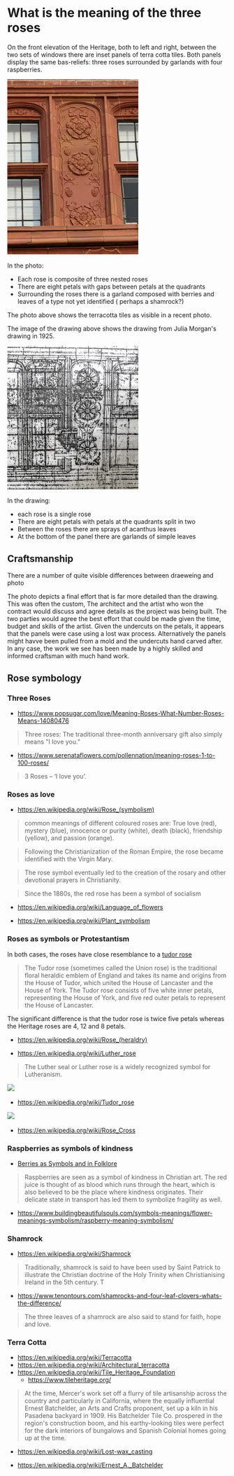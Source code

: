 # What is the meaning of the three roses



On the front elevation of the Heritage, both to left and right, between the two sets of windows there are inset panels of terra cotta tiles. Both panels display the same bas-reliefs: three roses surrounded by garlands with four raspberries.

<img src="../photos/1925-morgan-heritage/1925-morgan-heritage-west-elevation-three-roses.jpg" width=300 >

In the photo:

* Each rose is composite of three nested roses
* There are eight petals with gaps between petals at the quadrants
* Surrounding the roses there is a garland composed with berries and leaves of a type not yet identified ( perhaps a shamrock?)

The photo above shows the terracotta tiles as visible in a recent photo.

The image of the drawing above shows the drawing from Julia Morgan's drawing in 1925.

<img src="../scans/three-roses/1925-morgan-details-three-roses.jpg" width=300 >

In the drawing:

* each rose is a single rose
* There are eight petals with petals at the quadrants split in two
* Between the roses there are sprays of acanthus leaves
* At the bottom of the panel there are garlands of simple leaves


## Craftsmanship

There are a number of quite visible differences between draeweing and photo

The photo depicts a final effort that is far more detailed than the drawing. This was often the custom, The architect and the artist who won the contract would discuss and agree details as the project was being built. The two parties would agree the best effort that could be made given the time, budget and skills of the artist.  Given the undercuts on the petals, it appears that the panels were case using a lost wax process. Alternatively the panels might havve been pulled from a mold and the undercuts hand carved after. In any case, the work we see has been made by a highly skilled and informed craftsman with much hand work.


## Rose symbology


### Three Roses

* https://www.popsugar.com/love/Meaning-Roses-What-Number-Roses-Means-14080476

> Three roses: The traditional three-month anniversary gift also simply means "I love you."

* https://www.serenataflowers.com/pollennation/meaning-roses-1-to-100-roses/

> 3 Roses – ‘I love you’.


### Roses as love

* https://en.wikipedia.org/wiki/Rose_(symbolism)

> common meanings of different coloured roses are: True love (red), mystery (blue), innocence or purity (white), death (black), friendship (yellow), and passion (orange).

> Following the Christianization of the Roman Empire, the rose became identified with the Virgin Mary.

> The rose symbol eventually led to the creation of the rosary and other devotional prayers in Christianity.

> Since the 1880s, the red rose has been a symbol of socialism

* https://en.wikipedia.org/wiki/Language_of_flowers

* https://en.wikipedia.org/wiki/Plant_symbolism


### Roses as symbols or Protestantism

In both cases, the roses have close resemblance to a [tudor rose]( https://en.wikipedia.org/wiki/Tudor_rose )

>The Tudor rose (sometimes called the Union rose) is the traditional floral heraldic emblem of England and takes its name and origins from the House of Tudor, which united the House of Lancaster and the House of York. The Tudor rose consists of five white inner petals, representing the House of York, and five red outer petals to represent the House of Lancaster.

The significant difference is that the tudor rose is twice five petals whereas the Heritage roses are 4, 12 and 8 petals.


* https://en.wikipedia.org/wiki/Rose_(heraldry)

* https://en.wikipedia.org/wiki/Luther_rose

> The Luther seal or Luther rose is a widely recognized symbol for Lutheranism.

![]( https://upload.wikimedia.org/wikipedia/commons/thumb/a/ab/Lutherrose.svg/440px-Lutherrose.svg.png )

* https://en.wikipedia.org/wiki/Tudor_rose

![]( https://upload.wikimedia.org/wikipedia/commons/thumb/3/3f/Tudor_Rose.svg/440px-Tudor_Rose.svg.png )


* https://en.wikipedia.org/wiki/Rose_Cross



### Raspberries as symbols of kindness

* [Berries as Symbols and in Folklore]( https://cpb-us-e1.wpmucdn.com/blogs.cornell.edu/dist/0/7265/files/2016/12/berryfolklore-2ljzt0q.pdf )

>Raspberries are seen as a symbol of kindness in Christian art. The red juice is thought of as blood
which runs through the heart, which is also believed to be the place where kindness originates.
Their delicate state in transport has led them to symbolize fragility as well.

* https://www.buildingbeautifulsouls.com/symbols-meanings/flower-meanings-symbolism/raspberry-meaning-symbolism/

### Shamrock

* https://en.wikipedia.org/wiki/Shamrock

> Traditionally, shamrock is said to have been used by Saint Patrick to illustrate the Christian doctrine of the Holy Trinity when Christianising Ireland in the 5th century. T


* https://www.tenontours.com/shamrocks-and-four-leaf-clovers-whats-the-difference/

> The three leaves of a shamrock are also said to stand for faith, hope and love.


### Terra Cotta
* https://en.wikipedia.org/wiki/Terracotta
* https://en.wikipedia.org/wiki/Architectural_terracotta
* https://en.wikipedia.org/wiki/Tile_Heritage_Foundation
	* https://www.tileheritage.org/

>At the time, Mercer's work set off a flurry of tile artisanship across the country and particularly in California, where the equally influential Ernest Batchelder, an Arts and Crafts proponent, set up a kiln in his Pasadena backyard in 1909. His Batchelder Tile Co. prospered in the region's construction boom, and his earthy-looking tiles were perfect for the dark interiors of bungalows and Spanish Colonial homes going up at the time.

* https://en.wikipedia.org/wiki/Lost-wax_casting

* https://en.wikipedia.org/wiki/Ernest_A._Batchelder